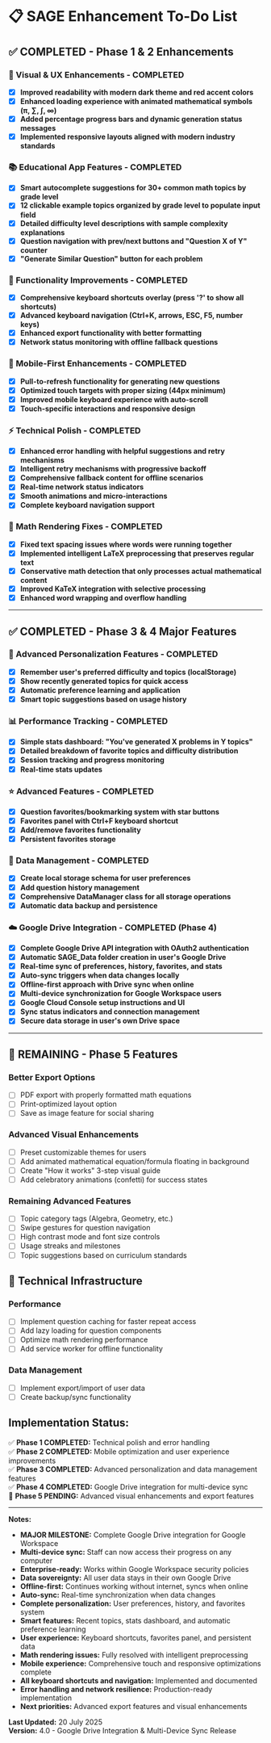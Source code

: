 # 📋 SAGE Enhancement To-Do List

## ✅ COMPLETED - Phase 1 & 2 Enhancements

### 🎨 Visual & UX Enhancements - COMPLETED
- [x] **Improved readability with modern dark theme and red accent colors**
- [x] **Enhanced loading experience with animated mathematical symbols (π, ∑, ∫, ∞)**
- [x] **Added percentage progress bars and dynamic generation status messages**
- [x] **Implemented responsive layouts aligned with modern industry standards**

### 📚 Educational App Features - COMPLETED  
- [x] **Smart autocomplete suggestions for 30+ common math topics by grade level**
- [x] **12 clickable example topics organized by grade level to populate input field**
- [x] **Detailed difficulty level descriptions with sample complexity explanations**
- [x] **Question navigation with prev/next buttons and "Question X of Y" counter**
- [x] **"Generate Similar Question" button for each problem**

### 🚀 Functionality Improvements - COMPLETED
- [x] **Comprehensive keyboard shortcuts overlay (press '?' to show all shortcuts)**
- [x] **Advanced keyboard navigation (Ctrl+K, arrows, ESC, F5, number keys)**
- [x] **Enhanced export functionality with better formatting**
- [x] **Network status monitoring with offline fallback questions**

### 📱 Mobile-First Enhancements - COMPLETED
- [x] **Pull-to-refresh functionality for generating new questions**
- [x] **Optimized touch targets with proper sizing (44px minimum)**
- [x] **Improved mobile keyboard experience with auto-scroll**
- [x] **Touch-specific interactions and responsive design**

### ⚡ Technical Polish - COMPLETED
- [x] **Enhanced error handling with helpful suggestions and retry mechanisms**
- [x] **Intelligent retry mechanisms with progressive backoff**
- [x] **Comprehensive fallback content for offline scenarios**
- [x] **Real-time network status indicators**
- [x] **Smooth animations and micro-interactions**
- [x] **Complete keyboard navigation support**

### 🔧 Math Rendering Fixes - COMPLETED
- [x] **Fixed text spacing issues where words were running together**
- [x] **Implemented intelligent LaTeX preprocessing that preserves regular text**
- [x] **Conservative math detection that only processes actual mathematical content**
- [x] **Improved KaTeX integration with selective processing**
- [x] **Enhanced word wrapping and overflow handling**

---

## ✅ COMPLETED - Phase 3 & 4 Major Features

### 🎯 Advanced Personalization Features - COMPLETED
- [x] **Remember user's preferred difficulty and topics (localStorage)**
- [x] **Show recently generated topics for quick access**
- [x] **Automatic preference learning and application**
- [x] **Smart topic suggestions based on usage history**

### 📊 Performance Tracking - COMPLETED
- [x] **Simple stats dashboard: "You've generated X problems in Y topics"**
- [x] **Detailed breakdown of favorite topics and difficulty distribution**
- [x] **Session tracking and progress monitoring**
- [x] **Real-time stats updates**

### ⭐ Advanced Features - COMPLETED
- [x] **Question favorites/bookmarking system with star buttons**
- [x] **Favorites panel with Ctrl+F keyboard shortcut**
- [x] **Add/remove favorites functionality**
- [x] **Persistent favorites storage**

### 💾 Data Management - COMPLETED
- [x] **Create local storage schema for user preferences**
- [x] **Add question history management**
- [x] **Comprehensive DataManager class for all storage operations**
- [x] **Automatic data backup and persistence**

### ☁️ Google Drive Integration - COMPLETED (Phase 4)
- [x] **Complete Google Drive API integration with OAuth2 authentication**
- [x] **Automatic SAGE_Data folder creation in user's Google Drive**
- [x] **Real-time sync of preferences, history, favorites, and stats**
- [x] **Auto-sync triggers when data changes locally**
- [x] **Offline-first approach with Drive sync when online**
- [x] **Multi-device synchronization for Google Workspace users**
- [x] **Google Cloud Console setup instructions and UI**
- [x] **Sync status indicators and connection management**
- [x] **Secure data storage in user's own Drive space**

---

## 🎯 REMAINING - Phase 5 Features

### Better Export Options
- [ ] PDF export with properly formatted math equations
- [ ] Print-optimized layout option
- [ ] Save as image feature for social sharing

### Advanced Visual Enhancements
- [ ] Preset customizable themes for users
- [ ] Add animated mathematical equation/formula floating in background
- [ ] Create "How it works" 3-step visual guide
- [ ] Add celebratory animations (confetti) for success states

### Remaining Advanced Features
- [ ] Topic category tags (Algebra, Geometry, etc.)
- [ ] Swipe gestures for question navigation
- [ ] High contrast mode and font size controls
- [ ] Usage streaks and milestones
- [ ] Topic suggestions based on curriculum standards

## 🔧 Technical Infrastructure

### Performance
- [ ] Implement question caching for faster repeat access
- [ ] Add lazy loading for question components
- [ ] Optimize math rendering performance
- [ ] Add service worker for offline functionality

### Data Management
- [ ] Implement export/import of user data
- [ ] Create backup/sync functionality

## **Implementation Status:**
✅ **Phase 1 COMPLETED:** Technical polish and error handling  
✅ **Phase 2 COMPLETED:** Mobile optimization and user experience improvements  
✅ **Phase 3 COMPLETED:** Advanced personalization and data management features  
✅ **Phase 4 COMPLETED:** Google Drive integration for multi-device sync  
🎯 **Phase 5 PENDING:** Advanced visual enhancements and export features  

---

**Notes:**
- **MAJOR MILESTONE:** Complete Google Drive integration for Google Workspace
- **Multi-device sync:** Staff can now access their progress on any computer
- **Enterprise-ready:** Works within Google Workspace security policies
- **Data sovereignty:** All user data stays in their own Google Drive
- **Offline-first:** Continues working without internet, syncs when online
- **Auto-sync:** Real-time synchronization when data changes
- **Complete personalization:** User preferences, history, and favorites system
- **Smart features:** Recent topics, stats dashboard, and automatic preference learning
- **User experience:** Keyboard shortcuts, favorites panel, and persistent data
- **Math rendering issues:** Fully resolved with intelligent preprocessing
- **Mobile experience:** Comprehensive touch and responsive optimizations complete
- **All keyboard shortcuts and navigation:** Implemented and documented
- **Error handling and network resilience:** Production-ready implementation
- **Next priorities:** Advanced export features and visual enhancements

**Last Updated:** 20 July 2025  
**Version:** 4.0 - Google Drive Integration & Multi-Device Sync Release
